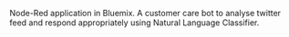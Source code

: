 Node-Red application in Bluemix.
A customer care bot to analyse twitter feed and respond appropriately using Natural Language Classifier.